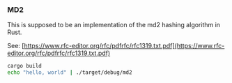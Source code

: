 ### MD2

This is supposed to be an implementation of the md2 hashing algorithm in Rust.

See: [https://www.rfc-editor.org/rfc/pdfrfc/rfc1319.txt.pdf](https://www.rfc-editor.org/rfc/pdfrfc/rfc1319.txt.pdf)

```sh
cargo build
echo "hello, world" | ./target/debug/md2
```


